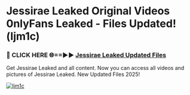 # Jessirae Leaked Original Videos 0nlyFans Leaked - Files Updated! (ljm1c)

<h3>🔴 CLICK HERE 🌐==►► <a href="https://tinyurl.com/2m67pmp6" rel="nofollow">Jessirae Leaked Updated Files</a></h3>

Get Jessirae Leaked and all content. Now you can access all videos and pictures of Jessirae Leaked. New Updated Files 2025!

[![ljm1c](https://i.imgur.com/H4QAA4z.gif)](https://tinyurl.com/2m67pmp6)